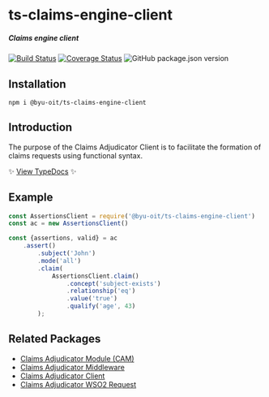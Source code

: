 # ts-claims-engine-client
##### Claims engine client
[![Build Status](https://travis-ci.org/byu-oit/ts-claims-engine-client.svg?branch=master)](https://travis-ci.org/byu-oit/ts-claims-engine-client)
[![Coverage Status](https://coveralls.io/repos/github/byu-oit/ts-claims-engine-client/badge.svg?branch=master)](https://coveralls.io/github/byu-oit/ts-claims-engine-client?branch=master)
![GitHub package.json version](https://img.shields.io/github/package-json/v/byu-oit/ts-claims-engine-client)

## Installation
`npm i @byu-oit/ts-claims-engine-client`

## Introduction
The purpose of the Claims Adjudicator Client is to facilitate the formation of claims requests using functional syntax.

:sparkles: [View TypeDocs](https://byu-oit.github.io/ts-claims-engine-client) :sparkles:

## Example
```js
const AssertionsClient = require('@byu-oit/ts-claims-engine-client')
const ac = new AssertionsClient()

const {assertions, valid} = ac
    .assert()
        .subject('John')
        .mode('all')
        .claim(
            AssertionsClient.claim()
                .concept('subject-exists')
                .relationship('eq')
                .value('true')
                .qualify('age', 43)
        );
```

## Related Packages
* [Claims Adjudicator Module (CAM)](https://github.com/byu-oit/ts-claims-engine)
* [Claims Adjudicator Middleware](https://github.com/byu-oit/ts-claims-engine-middleware)
* [Claims Adjudicator Client](https://github.com/byu-oit/ts-claims-engine-client)
* [Claims Adjudicator WSO2 Request](https://github.com/byu-oit/ts-wso2-claims-request)
